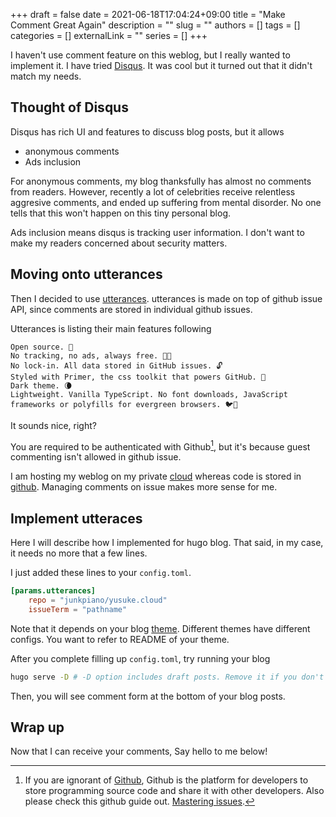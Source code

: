 +++ 
draft = false
date = 2021-06-18T17:04:24+09:00
title = "Make Comment Great Again"
description = ""
slug = ""
authors = []
tags = []
categories = []
externalLink = ""
series = []
+++

I haven't use comment feature on this weblog, but I really wanted to implement it.
I have tried [Disqus](https://disqus.com/). It was cool but it turned out that it didn't match my needs.

## Thought of Disqus

Disqus has rich UI and features to discuss blog posts, but it allows

- anonymous comments
- Ads inclusion

For anonymous comments, my blog thanksfully has almost no comments from readers. However, recently a lot of celebrities receive relentless aggresive comments, and ended up suffering from mental disorder. No one tells that this won't happen on this tiny personal blog.

Ads inclusion means disqus is tracking user information. I don't want to make my readers concerned about security matters.

## Moving onto utterances

Then I decided to use [utterances](https://utteranc.es).
utterances is made on top of github issue API, since comments are stored in individual github issues.

Utterances is listing their main features following

    Open source. 🙌
    No tracking, no ads, always free. 📡🚫
    No lock-in. All data stored in GitHub issues. 🔓
    Styled with Primer, the css toolkit that powers GitHub. 💅
    Dark theme. 🌘
    Lightweight. Vanilla TypeScript. No font downloads, JavaScript frameworks or polyfills for evergreen browsers. 🐦🌲

It sounds nice, right?

You are required to be authenticated with Github[^1], but it's because guest commenting isn't allowed in github issue.

I am hosting my weblog on my private [cloud](https://www.linode.com/?r=5f4b41dbdb0e009af64882ea35ee82ecf0ef0290) whereas code is stored in [github](https://github.com/junkpiano/yusuke.cloud). Managing comments on issue makes more sense for me.

## Implement utteraces

Here I will describe how I implemented for hugo blog.
That said, in my case, it needs no more that a few lines.

I just added these lines to your `config.toml`.

```toml
[params.utterances]
    repo = "junkpiano/yusuke.cloud"
    issueTerm = "pathname"
```

Note that it depends on your blog [theme](https://themes.gohugo.io/). Different themes have different configs. You want to refer to README of your theme.

After you complete filling up `config.toml`, try running your blog

```bash
hugo serve -D # -D option includes draft posts. Remove it if you don't need it.
```

Then, you will see comment form at the bottom of your blog posts.

## Wrap up

Now that I can receive your comments, Say hello to me below!

[^1]: If you are ignorant of [Github](https://github.com/), Github is the platform for developers to store programming source code and share it with other developers. Also please check this github guide out. [Mastering issues](https://guides.github.com/features/issues/).



